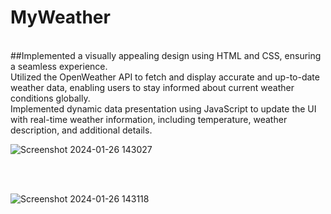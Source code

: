 # MyWeather
<br>
##Implemented a visually appealing design using HTML and CSS, ensuring a seamless experience.
<br>
Utilized the OpenWeather API to fetch and display accurate and up-to-date weather data, enabling users to stay informed about current weather conditions globally.
<br>
Implemented dynamic data presentation using JavaScript to update the UI with real-time weather information, including temperature, weather description, and additional details.
<br>

![Screenshot 2024-01-26 143027](https://github.com/Sohail702/MyWeather/assets/118183667/619df4cf-ef8b-4d91-9369-1d1cb284cf10)

<br>
<br>


![Screenshot 2024-01-26 143118](https://github.com/Sohail702/MyWeather/assets/118183667/92b0680f-31c7-4228-a21d-f829e453049f)
